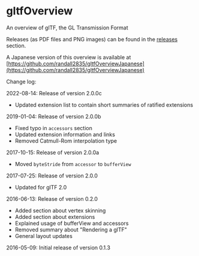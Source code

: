 # gltfOverview

An overview of glTF, the GL Transmission Format

Releases (as PDF files and PNG images) can be found in the
[releases](https://github.com/javagl/gltfOverview/releases) 
section.

A Japanese version of this overview is available
at [https://github.com/randall2835/gltfOverviewJapanese](https://github.com/randall2835/gltfOverviewJapanese)

Change log:

2022-08-14: Release of version 2.0.0c
  * Updated extension list to contain short summaries of ratified extensions

2019-01-04: Release of version 2.0.0b
  * Fixed typo in `accessors` section
  * Updated extension information and links
  * Removed Catmull-Rom interpolation type
  
2017-10-15: Release of version 2.0.0a
  * Moved `byteStride` from `accessor` to `bufferView`
  
2017-07-25: Release of version 2.0.0
  * Updated for glTF 2.0

2016-06-13: Release of version 0.2.0
  * Added section about vertex skinning
  * Added section about extensions
  * Explained usage of bufferView and accessors
  * Removed summary about "Rendering a glTF"
  * General layout updates 

2016-05-09: Initial release of version 0.1.3

